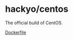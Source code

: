# hackyo/centos
The official build of CentOS.

[Dockerfile](https://github.com/hackyoMa/docker-centos/blob/7/Dockerfile)
